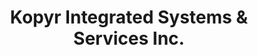 ---
title: "Kopyr Integrated Systems & Services Inc."
url: /delta/kopyr-integrated-systems-and-services-inc/
shop: office supplies
---
